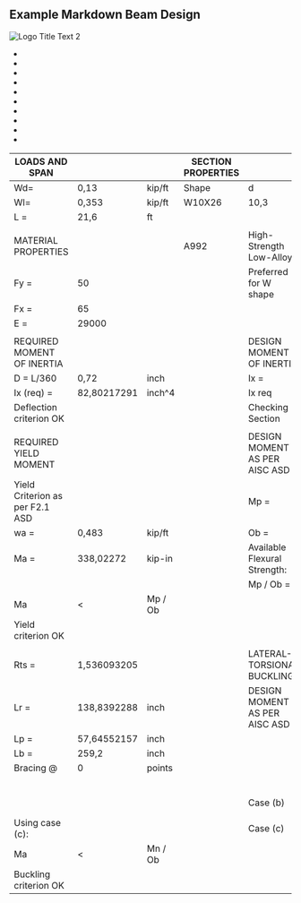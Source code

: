 ## Example Markdown Beam Design ##

![][logo]

-
-
-
-
-
-
-
-
-
-


|          LOADS AND SPAN         |             |         | SECTION PROPERTIES |                               |             |             |        |      |
| ------------------------------- | ----------- | ------- | ------------------ | ----------------------------- | ----------- | ----------- | ------ | ---- |
| Wd=                             | 0,13        | kip/ft  | Shape  | d                             | tw          | bf          | tf     | Ry   | Zx   | Ix  | Sx   | J     | ho   |
| Wl=                             | 0,353       | kip/ft  | W10X26 | 10,3                          | 0,26        | 5,77        | 0,44   | 1,36 | 31,3 | 144 | 27,9 | 0,402 | 9,86 |
| L =                             | 21,6        | ft      |        |                               |             |             |        |      |      |     |      |       |      |
|                                 |             |         |        |                               |             |             |        |      |      |     |      |       |      |
| MATERIAL PROPERTIES             |             |         | A992   | High-Strength Low-Alloy       |             |             |        |      |      |     |      |       |      |
| Fy =                            | 50          |         |        | Preferred for W shape         |             |             |        |      |      |     |      |       |      |
| Fx =                            | 65          |         |        |                               |             |             |        |      |      |     |      |       |      |
| E =                             | 29000       |         |        |                               |             |             |        |      |      |     |      |       |      |
|                                 |             |         |        |                               |             |             |        |      |      |     |      |       |      |
| REQUIRED MOMENT OF INERTIA      |             |         |        | DESIGN MOMENT OF INERTIA      |             |             |        |      |      |     |      |       |      |
| D = L/360                       | 0,72        | inch    |        | Ix =                          | 144         | inch^4      |        |      |      |     |      |       |      |
| Ix (req) =                      | 82,80217291 | inch^4  |        | Ix req                        | <           | Ix          |        |      |      |     |      |       |      |
| Deflection criterion OK         |             |         |        | Checking Section              |             | W10X26      |        |      |      |     |      |       |      |
|                                 |             |         |        |                               |             |             |        |      |      |     |      |       |      |
| REQUIRED YIELD MOMENT           |             |         |        | DESIGN MOMENT AS PER AISC ASD |             |             |        |      |      |     |      |       |      |
| Yield Criterion as per F2.1 ASD |             |         |        | Mp =                          | 1565        | kip-in      |        |      |      |     |      |       |      |
| wa =                            | 0,483       | kip/ft  |        | Ob =                          | 1,67        |             |        |      |      |     |      |       |      |
| Ma =                            | 338,02272   | kip-in  |        | Available Flexural Strength:  |             |             |        |      |      |     |      |       |      |
|                                 |             |         |        | Mp / Ob =                     | 937,1257485 | kip-in      |        |      |      |     |      |       |      |
| Ma                              | <           | Mp / Ob |        |                               |             |             |        |      |      |     |      |       |      |
| Yield criterion OK              |             |         |        |                               |             |             |        |      |      |     |      |       |      |
|                                 |             |         |        |                               |             |             |        |      |      |     |      |       |      |
| Rts =                           | 1,536093205 |         |        | LATERAL-TORSIONAL BUCKLING    |             |             |        |      |      |     |      |       |      |
| Lr =                            | 138,8392288 | inch    |        | DESIGN MOMENT AS PER AISC ASD |             |             |        |      |      |     |      |       |      |
| Lp =                            | 57,64552157 | inch    |        |                               | Sx =        | 27,9        |        |      |      |     |      |       |      |
| Lb =                            | 259,2       | inch    |        |                               | Jc =        | 0,402       |        |      |      |     |      |       |      |
| Bracing @                       | 0           | points  |        |                               | h0 =        | 9,86        |        |      |      |     |      |       |      |
|                                 |             |         |        |                               | Fcr =       | 20,69112477 |        |      |      |     |      |       |      |
|                                 |             |         |        | Case (b)                      | Mn =        | 104,1132572 | kip-in |      |      |     |      |       |      |
| Using case (c):                 |             |         |        | Case (c)                      | Mn =        | 577,282381  | kip-in |      |      |     |      |       |      |
| Ma                              | <           | Mn / Ob |        |                               | Mn / Ob =   | 345,6780724 | kip-in |      |      |     |      |       |      |
| Buckling criterion OK           |             |         |        |                               |             |             |        |      |      |     |      |       |      |



[logo]: 1.png "Logo Title Text 2"